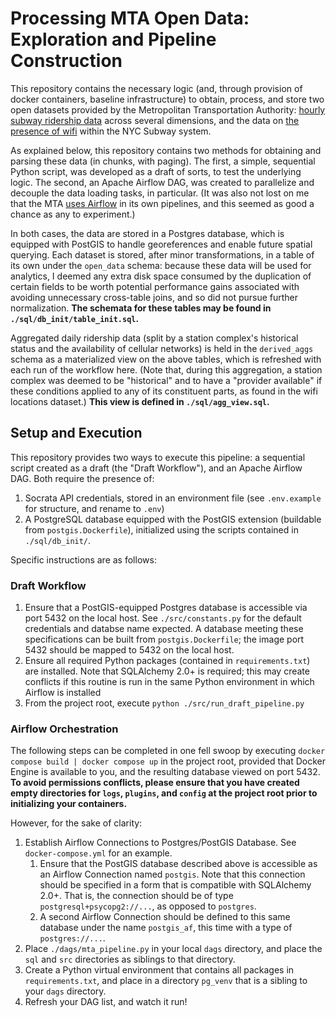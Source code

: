 # Processing MTA Open Data: Exploration and Pipeline Construction

This repository contains the necessary logic (and, through provision of docker containers, baseline infrastructure) to obtain, process, and store two open datasets provided by the Metropolitan Transportation Authority: [hourly subway ridership data](https://data.ny.gov/Transportation/MTA-Subway-Hourly-Ridership-Beginning-February-202/wujg-7c2s) across several dimensions, and the data on [the presence of wifi](https://data.ny.gov/Transportation/MTA-Wi-Fi-Locations/pwa9-tmie) within the NYC Subway system.

As explained below, this repository contains two methods for obtaining and parsing these data (in chunks, with paging). The first, a simple, sequential Python script, was developed as a draft of sorts, to test the underlying logic. The second, an Apache Airflow DAG, was created to parallelize and decouple the data loading tasks, in particular. (It was also not lost on me that the MTA [uses Airflow](https://new.mta.info/article/how-we-build-analytics-scale-mta) in its own pipelines, and this seemed as good a chance as any to experiment.)

In both cases, the data are stored in a Postgres database, which is equipped with PostGIS to handle georeferences and enable future spatial querying. Each dataset is stored, after minor transformations, in a table of its own under the `open_data` schema: because these data will be used for analytics, I deemed any extra disk space consumed by the duplication of certain fields to be worth potential performance gains associated with avoiding unnecessary cross-table joins, and so did not pursue further normalization. **The schemata for these tables may be found in `./sql/db_init/table_init.sql`.**

Aggregated daily ridership data (split by a station complex's historical status and the availability of cellular networks) is held in the `derived_aggs` schema as a materialized view on the above tables, which is refreshed with each run of the workflow here. (Note that, during this aggregation, a station complex was deemed to be "historical" and to have a "provider available" if these conditions applied to any of its constituent parts, as found in the wifi locations dataset.) **This view is defined in `./sql/agg_view.sql`.**

## Setup and Execution

This repository provides two ways to execute this pipeline: a sequential script created as a draft (the "Draft Workflow"), and an Apache Airflow DAG. Both require the presence of:

1. Socrata API credentials, stored in an environment file (see `.env.example` for structure, and rename to `.env`)
2. A PostgreSQL database equipped with the PostGIS extension (buildable from `postgis.Dockerfile`), initialized using the scripts contained in `./sql/db_init/`.

Specific instructions are as follows:

### Draft Workflow

1. Ensure that a PostGIS-equipped Postgres database is accessible via port 5432 on the local host. See `./src/constants.py` for the default credentials and databse name expected. A database meeting these specifications can be built from `postgis.Dockerfile`; the image port 5432 should be mapped to 5432 on the local host.
2. Ensure all required Python packages (contained in `requirements.txt`) are installed. Note that SQLAlchemy 2.0+ is required; this may create conflicts if this routine is run in the same Python environment in which Airflow is installed
3. From the project root, execute `python ./src/run_draft_pipeline.py`

### Airflow Orchestration

The following steps can be completed in one fell swoop by executing `docker compose build | docker compose up` in the project root, provided that Docker Engine is available to you, and the resulting database viewed on port 5432. **To avoid permissions conflicts, please ensure that you have created empty directories for `logs`, `plugins`, and `config` at the project root prior to initializing your containers.**

However, for the sake of clarity:

1. Establish Airflow Connections to Postgres/PostGIS Database. See `docker-compose.yml` for an example.
   1. Ensure that the PostGIS database described above is accessible as an Airflow Connection named `postgis`. Note that this connection should be specified in a form that is compatible with SQLAlchemy 2.0+. That is, the connection should be of type `postgresql+psycopg2://...`, as opposed to `postgres`.
   2. A second Airflow Connection should be defined to this same database under the name `postgis_af`, this time with a type of `postgres://...`.
2. Place `./dags/mta_pipeline.py` in your local `dags` directory, and place the `sql` and `src` directories as siblings to that directory.
3. Create a Python virtual environment that contains all packages in `requirements.txt`, and place in a directory `pg_venv` that is a sibling to your `dags` directory.
4. Refresh your DAG list, and watch it run!

